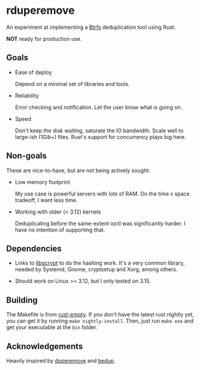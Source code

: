 rduperemove
===========

An experiment at implementing a [Btrfs](http://btrfs.wiki.kernel.org/) deduplication tool using Rust.

**NOT** ready for production use.

## Goals

* Ease of deploy

  Depend on a minimal set of libraries and tools.

* Reliability

  Error checking and notification. Let the user know what is going on.

* Speed

  Don't keep the disk waiting, saturate the IO bandwidth. Scale well to large-ish (1Gib+) files. Rust's support for concurrency plays big here.

## Non-goals

These are nice-to-have, but are not being actively sought:

* Low memory footprint

  My use case is powerful servers with lots of RAM. On the time x space tradeoff, I want less time.

* Working with older (< 3.12) kernels

  Deduplicating before the same-extent ioctl was significantly harder. I have no intention of supporting that.

## Dependencies

* Links to [libgcrypt](http://directory.fsf.org/wiki/Libgcrypt) to do the hashing work. It's a very common library, needed by Systemd, Gnome, cryptsetup and Xorg, among others.

* Should work on Linux >= 3.12, but I only tested on 3.15.

## Building

The Makefile is from [rust-empty](https://github.com/bvssvni/rust-empty). If you don't have the latest rust nightly yet, you can get it by running `make nightly-install`. Then, just run `make exe` and get your executable at the `bin` folder.

## Acknowledgements

Heavily inspired by [duperemove](https://github.com/markfasheh/duperemove/)
and [bedup](https://github.com/g2p/bedup).
